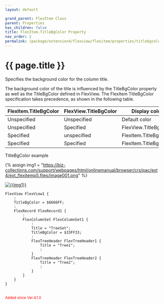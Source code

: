 ```yaml
---
layout: default

grand_parent: FlexItem Class
parent: Properties
has_children: false
title: FlexItem.TitleBgColor Property
nav_order: 2
permalink: /package/extension4/flexview/flexitem/properties/titlebgcolor
---
```

# {{ page.title }}

Specifies the background color for the column title.

The background color of the title is influenced by the TitleBgColor property as well as the TitleBgColor defined in FlexView. The FlexItem TitleBgColor specification takes precedence, as shown in the following table.

| FlexItem.TitleBgColor | FlexView.TitleBgColor | Display color         |
|-----------------------|-----------------------|-----------------------|
| Unspecified           | Unspecified           | Default color         |
| Unspecified           | Specified             | FlexView.TitleBgColor |
| Specified             | unspecified           | FlexItem.TitleBgColor |
| Specified             | Specified             | FlexItem.TitleBgColor |


TitleBgColor example

{% assign img1 = "https://biz-collections.com/support/webpages/html/onlinemanual/browser/crs/pac/ext4/ext_flexitemp5.files/image001.png" %}

<a href="{{ img1 }}" target="_blank"> <img src="{{ img1 }}" alt="{{img1}}"></a>

```
FlexView FlexView1 {
    :
    TitleBgColor = $6666FF;
    :
    FlexRecord FlexRecord1 {
        :
        FlexColumnSet FlexColumnSet1 {
            :
            Title = "TreeSet";
            TitleBgColor = $33FF33;
            :
            FlexTreeHeader FlexTreeHeader1 {
                Title = "Tree1";
                :
            }
            FlexTreeHeader FlexTreeHeader2 {
                Title = "Tree2";
                :
            }
        }
    }
}
```

<br><small><span style="color:red">Added since Ver.4.1.0</span></small>